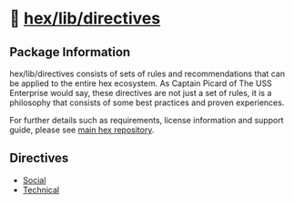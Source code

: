 # 📓 [hex/lib/directives](https://github.com/eserozvataf/hex/tree/development/src/lib/directives)

## Package Information

hex/lib/directives consists of sets of rules and recommendations that can be
applied to the entire hex ecosystem. As Captain Picard of The USS Enterprise
would say, these directives are not just a set of rules, it is a philosophy that
consists of some best practices and proven experiences.

For further details such as requirements, license information and support guide,
please see [main hex repository](https://github.com/eserozvataf/hex).

## Directives

- [Social](01-social.md)
- [Technical](02-technical.md)
